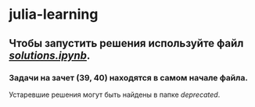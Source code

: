 # julia-learning
## **Чтобы запустить решения используйте файл [*solutions.ipynb*](https://github.com/chilipizdrick/julia-learning/blob/master/solutions.ipynb)**.
### Задачи на зачет (39, 40) находятся в самом начале файла.

Устаревшие решения могут быть найдены в папке *deprecated*.
